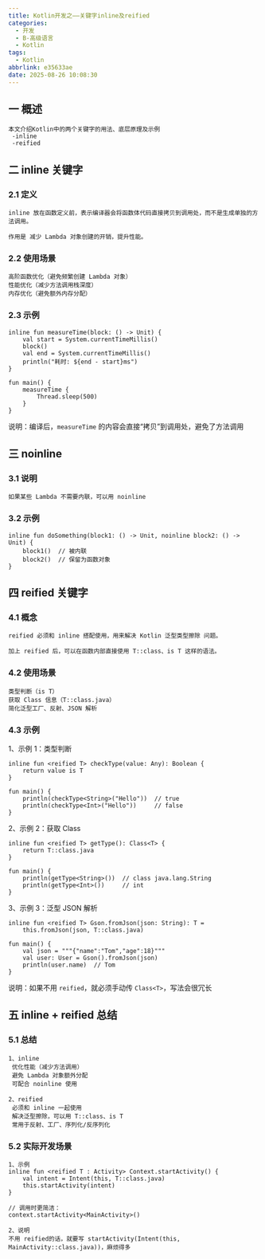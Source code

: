 ```yaml
---
title: Kotlin开发之——关键字inline及reified
categories:
  - 开发
  - B-高级语言
  - Kotlin
tags:
  - Kotlin
abbrlink: e35633ae
date: 2025-08-26 10:08:30
---
```

## 一 概述

```
本文介绍Kotlin中的两个关键字的用法、底层原理及示例
 -inline
 -reified
```

<!--more-->

## 二 inline 关键字

### 2.1 定义

```
inline 放在函数定义前，表示编译器会将函数体代码直接拷贝到调用处，而不是生成单独的方法调用。

作用是 减少 Lambda 对象创建的开销，提升性能。
```

### 2.2 使用场景

```
高阶函数优化（避免频繁创建 Lambda 对象）
性能优化（减少方法调用栈深度）
内存优化（避免额外内存分配）
```

### 2.3 示例

```
inline fun measureTime(block: () -> Unit) {
    val start = System.currentTimeMillis()
    block()
    val end = System.currentTimeMillis()
    println("耗时: ${end - start}ms")
}

fun main() {
    measureTime {
        Thread.sleep(500)
    }
}
```

说明：编译后，`measureTime` 的内容会直接“拷贝”到调用处，避免了方法调用

## 三 noinline

### 3.1 说明

```
如果某些 Lambda 不需要内联，可以用 noinline
```

### 3.2 示例

```
inline fun doSomething(block1: () -> Unit, noinline block2: () -> Unit) {
    block1()  // 被内联
    block2()  // 保留为函数对象
}
```

## 四 reified 关键字

### 4.1 概念

```
reified 必须和 inline 搭配使用，用来解决 Kotlin 泛型类型擦除 问题。

加上 reified 后，可以在函数内部直接使用 T::class、is T 这样的语法。
```

### 4.2 使用场景

```
类型判断（is T）
获取 Class 信息（T::class.java）
简化泛型工厂、反射、JSON 解析
```

### 4.3 示例

1、示例 1：类型判断

```
inline fun <reified T> checkType(value: Any): Boolean {
    return value is T
}

fun main() {
    println(checkType<String>("Hello"))  // true
    println(checkType<Int>("Hello"))     // false
}
```

2、示例 2：获取 Class

```
inline fun <reified T> getType(): Class<T> {
    return T::class.java
}

fun main() {
    println(getType<String>())  // class java.lang.String
    println(getType<Int>())     // int
}
```

3、示例 3：泛型 JSON 解析

```
inline fun <reified T> Gson.fromJson(json: String): T =
    this.fromJson(json, T::class.java)

fun main() {
    val json = """{"name":"Tom","age":18}"""
    val user: User = Gson().fromJson(json)
    println(user.name)  // Tom
}
```

说明：如果不用 `reified`，就必须手动传 `Class<T>`，写法会很冗长

## 五 inline + reified 总结

### 5.1 总结

```
1、inline
 优化性能（减少方法调用）
 避免 Lambda 对象额外分配
 可配合 noinline 使用

2、reified
 必须和 inline 一起使用
 解决泛型擦除，可以用 T::class、is T
 常用于反射、工厂、序列化/反序列化
```

### 5.2 实际开发场景

```
1、示例
inline fun <reified T : Activity> Context.startActivity() {
    val intent = Intent(this, T::class.java)
    this.startActivity(intent)
}

// 调用时更简洁：
context.startActivity<MainActivity>()

2、说明
不用 reified的话，就要写 startActivity(Intent(this, MainActivity::class.java))，麻烦得多
```

